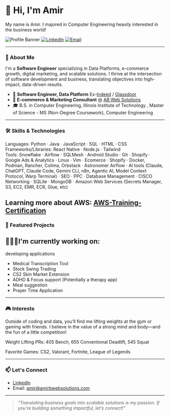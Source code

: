 # 👋 Hi, I'm Amir

My name is Amir. I majored in Computer Engineering heavily interested in the business world!

![Profile Banner](https://img.shields.io/badge/Data%20Platform%20Engineer-%23007ACC.svg?logo=data&logoColor=white)
[![LinkedIn](https://img.shields.io/badge/LinkedIn-blue?logo=linkedin&logoColor=white)](https://www.linkedin.com/in/amirb75)
[![Email](https://img.shields.io/badge/Email-amir@amirbwebsolutions.com-red?logo=gmail)](mailto:amir@amirbwebsolutions.com)

---

### 🚀 About Me

I'm a **Software Engineer** specializing in Data Platforms, e-commerce growth, digital marketing, and scalable solutions. I thrive at the intersection of software development and business, translating objectives into high-impact, data-driven results.

- 🏢 **Software Engineer, Data Platform** Ex-[Indeed](https://www.indeed.com/) / [Glassdoor](https://www.glassdoor.com/)
- 🛒 **E-commerce & Marketing Consultant** @ [AB Web Solutions](https://github.com/abaker11/amirbsolutionsv2)
- 🎓 B.S. in Computer Engineering, Illinois Institute of Technology , Master of Science - MS (Non-Degree Coursework), Computer Engineering

---

### 🛠️ Skills & Technologies

Languages: Python · Java · JavaScript · SQL · HTML · CSS  
Frameworks/Libraries: React Native · Node.js · Tailwind  
Tools: Snowflake · Airflow · SQLMesh · Android Studio · Git · Shopify · Google Ads & Analytics · Linux · Vim · Ecomerce · Shopify · Docker, Podman, Rancher, Colima, Orbstack · Astronomer Airflow · AI tools (Claude, ChatGPT, Claude Code, Gemini CLI, n8n, Agentic AI, Model Context Protocol, Warp Terminal) · SEO · PPC · Database Management · CISCO Networking · SQLite · MongoDB · Amazon Web Services (Secrets Manager, S3, EC2, EMR, ECR, Glue, etc) 

Learning more about AWS: 
[AWS-Training-Certification](https://github.com/amirbexe/AWS-Training-Certification) 
---

### 🌟 Featured Projects

## 👷🏼‍♂️I'm currently working on: 
developing applications
- Medical Transcription Tool
- Stock Swing Trading
- CS2 Skin Market Extension
- ADHD & Focus support (Potentially a therapy app)
- Meal suggestion
- Prayer Time Application
---

### 🎮 Interests

Outside of coding and data, you’ll find me lifting weights at the gym or gaming with friends. I believe in the value of a strong mind and body—and the fun of a little competition!

Weight Lifting PRs: 405 Bench, 655 Conventional Deadlift, 545 Squat

Favorite Games: CS2, Valorant, Fortnite, League of Legends

---

### 📫 Let's Connect

- [LinkedIn](https://www.linkedin.com/in/amirb75)
- Email: [amir@amirbwebsolutions.com](mailto:amir@amirbwebsolutions.com)
---

> _“Translating business goals into scalable solutions is my passion. If you’re building something impactful, let’s connect!”_

